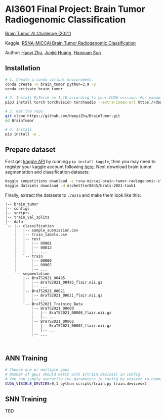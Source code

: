 # AI3601 Final Project: Brain Tumor Radiogenomic Classification

[Brain Tumor AI Challenge (2021)](https://www.rsna.org/education/ai-resources-and-training/ai-image-challenge/brain-tumor-ai-challenge-2021)

Kaggle: [RSNA-MICCAI Brain Tumor Radiogenomic Classification](https://www.kaggle.com/competitions/rsna-miccai-brain-tumor-radiogenomic-classification/data)

Author: [Haoyi Zhu](https://github.com/HaoyiZhu/), [Junjie Huang](https://github.com/Jessica-legend), [Haoxuan Sun](https://github.com/guwangtu)

## Installation

```bash
# 1. Create a conda virtual enviornment.
conda create -n brain_tumor python=3.9 -y
conda activate brain_tumor

# 2. Install PyTorch >= 1.10 according to your CUDA version. For example:
pip3 install torch torchvision torchaudio --extra-index-url https://download.pytorch.org/whl/cu113

# 3. Get the repo
git clone https://github.com/HaoyiZhu/BrainTumor.git
cd BrainTumor

# 4. Install
pip install -e .
```

## Prepare dataset

First get [kaggle API](https://github.com/Kaggle/kaggle-api) by running `pip install kaggle`, then you may need to register your kaggle account following [here](https://blog.csdn.net/qq_40263477/article/details/107801843). Next download brain tumor segmentation and classification datasets:

```bash
kaggle competitions download -c rsna-miccai-brain-tumor-radiogenomic-classification
kaggle datasets download -d dschettler8845/brats-2021-task1
```

Finally, extract the datasets to `./data` and make them look like this:

```
|-- brain_tumor
|-- configs
|-- scripts
|-- train_val_splits
|-- data
`-- |-- classification
    |   |-- sample_submission.csv
    |	|-- train_labels.csv
    |   |-- test
    |   |   |-- 00001
    |   |   |-- 00013
    |   |   |-- ... 
    |   `-- train
    |   	|-- 00000
    |       |-- 00002
    |       |-- ... 
    `-- segmentation
    	|-- BraTS2021_00495
    	|	|-- BraTS2021_00495_flair.nii.gz
    	|	|-- ...
    	|-- BraTS2021_00621
    	|	|-- BraTS2021_00621_flair.nii.gz
    	|	|-- ...
    	`-- BraTS2021_Training_Data
    	 	|-- BraTS2021_00000
    	 	|	|-- BraTS2021_00000_flair.nii.gz
    	 	|	|-- ...
    		|-- BraTS2021_00002
    	 	|	|-- BraTS2021_00002_flair.nii.gz
    	 	|	|-- ...
    	 	|-- ...
	
	
```

## ANN Training

```bash
# Choose one or multiple gpus
# Number of gpus should match with ${train.devices} in config
# You can simply overwrite the parameters in config by xxx=xxx in command
CUDA_VISIBLE_DEVICES=0,1 python scripts/train.py train.devices=2
```

## SNN Training

TBD